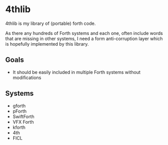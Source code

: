 # 4thlib

4thlib is my library of (portable) forth code.

As there any hundreds of Forth systems and each one, often include words that 
are missing in other systems, I need a form anti-corruption layer which is 
hopefully implemented by this library.

## Goals
- It should be easily included in multiple Forth systems without modifications

## Systems

- gforth
- pForth
- SwiftForth
- VFX Forth
- kforth
- 4th
- FICL


